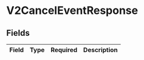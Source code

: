 # V2CancelEventResponse


## Fields

| Field       | Type        | Required    | Description |
| ----------- | ----------- | ----------- | ----------- |